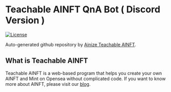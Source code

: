 # Teachable AINFT QnA Bot ( Discord Version )
[![License](https://img.shields.io/badge/License-Apache_2.0-blue.svg)](https://opensource.org/licenses/Apache-2.0)

Auto-generated github repository by [Ainize Teachable AINFT](https://ainize.ai/teachable-nft).

## What is Teachable AINFT
Teachable AINFT is a web-based program that helps you create your own AINFT and Mint on Opensea without complicated code.
If you want to know more about AINFT, please visit our [blog](https://medium.com/ai-network/ainft-make-ai-accountable-reproducible-and-valuable-1e216ed123b0).